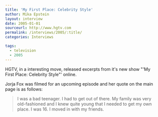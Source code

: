 ```yaml
---
title: 'My First Place: Celebrity Style'
author: Mika Epstein
layout: interview
date: 2005-01-01
sourceurl: http://www.hgtv.com  
permalink: /interviews/2005/:title/
categories: Interviews

tags:
  - television
  - 2005
---
```


HGTV, in a interesting move, released excerpts from it's new show "'My First Place: Celebrity Style"' online.

Jorja Fox was filmed for an upcoming episode and her quote on the main page is as follows:

> I was a bad teenager. I had to get out of there. My family was very old-fashioned and I knew quite young that I needed to get my own place. I was 16. I moved in with my friends. 